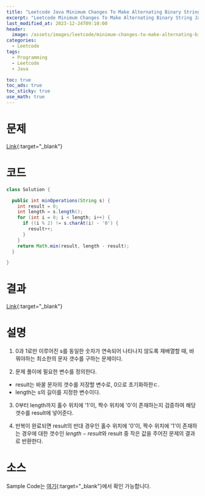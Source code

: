 ```yaml
---
title: "Leetcode Java Minimum Changes To Make Alternating Binary String"
excerpt: "Leetcode Minimum Changes To Make Alternating Binary String Java"
last_modified_at: 2023-12-24T09:10:00
header:
  image: /assets/images/leetcode/minimum-changes-to-make-alternating-binary-string.png
categories:
  - Leetcode
tags:
  - Programming
  - Leetcode
  - Java

toc: true
toc_ads: true
toc_sticky: true
use_math: true
---
```

# 문제
[Link](https://leetcode.com/problems/minimum-changes-to-make-alternating-binary-string){:target="_blank"}

# 코드
```java
class Solution {

  public int minOperations(String s) {
    int result = 0;
    int length = s.length();
    for (int i = 0; i < length; i++) {
      if ((i % 2) != s.charAt(i) - '0') {
        result++;
      }
    }
    return Math.min(result, length - result);
  }

}
```

# 결과
[Link](https://leetcode.com/problems/minimum-changes-to-make-alternating-binary-string/submissions/1126979044/){:target="_blank"}

# 설명
1. 0과 1로만 이루어진 s를 동일한 숫자가 연속되어 나타나지 않도록 재배열할 때, 바꿔야하는 최소한의 문자 갯수를 구하는 문제이다.

2. 문제 풀이에 필요한 변수를 정의한다.
- result는 바꿀 문자의 갯수를 저장할 변수로, 0으로 초기화하한ㄷ.
- length는 s의 길이를 지정한 변수이다.

3. 0부터 length까지 홀수 위치에 '1'이, 짝수 위치에 '0'이 존재하는지 검증하여 해당 갯수를 result에 넣어준다.

4. 반복이 완료되면 result의 반대 경우인 홀수 위치에 '0'이, 짝수 위치에 '1'이 존재하는 경우에 대한 갯수인 $length - result$와 result 중 작은 값을 주어진 문제의 결과로 반환한다.

# 소스
Sample Code는 [여기](https://github.com/GracefulSoul/leetcode/blob/master/src/main/java/gracefulsoul/problems/MinimumChangesToMakeAlternatingBinaryString.java){:target="_blank"}에서 확인 가능합니다.